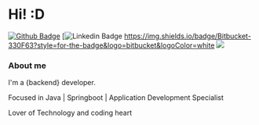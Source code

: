 # Hi! :D

[![Github Badge](https://img.shields.io/badge/-Github-000?style=flat-square&logo=Github&logoColor=white&link=https://github.com/lourivalnt)](https://github.com/lourivalnt)
[![Linkedin Badge](https://img.shields.io/badge/-LinkedIn-blue?style=flat-square&logo=Linkedin&logoColor=white&link=https://www.linkedin.com/in/lourival-linard-b28699191/)
https://img.shields.io/badge/Bitbucket-330F63?style=for-the-badge&logo=bitbucket&logoColor=white
<img src="https://img.shields.io/badge/Bitbucket-330F63?style=for-the-badge&logo=bitbucket&logoColor=white" />
### About me
I'm a {backend} developer.

Focused in Java | Springboot | Application Development Specialist 

Lover of Technology and coding heart
